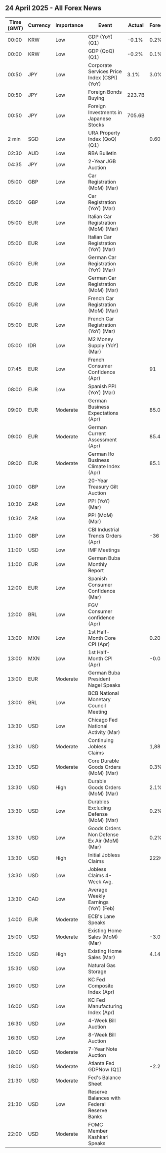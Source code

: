 ## 24 April 2025 - All Forex News

| Time (GMT) | Currency | Importance | Event | Actual | Forecast | Previous |
|------|----------|------------|-------|--------|----------|----------|
| 00:00 | KRW | Low | GDP (YoY) (Q1) | -0.1% | 0.2% | 1.2% |
| 00:00 | KRW | Low | GDP (QoQ) (Q1) | -0.2% | 0.1% | 0.1% |
| 00:50 | JPY | Low | Corporate Services Price Index (CSPI) (YoY) | 3.1% | 3.0% | 3.2% |
| 00:50 | JPY | Low | Foreign Bonds Buying | 223.7B |  | -511.9B |
| 00:50 | JPY | Low | Foreign Investments in Japanese Stocks | 705.6B |  | 1,044.9B |
| 2 min | SGD | Low | URA Property Index (QoQ) (Q1) |  | 0.60% | 2.30% |
| 02:30 | AUD | Low | RBA Bulletin |  |  |  |
| 04:35 | JPY | Low | 2-Year JGB Auction |  |  | 0.863% |
| 05:00 | GBP | Low | Car Registration (MoM) (Mar) |  |  | -39.7% |
| 05:00 | GBP | Low | Car Registration (YoY) (Mar) |  |  | -1.0% |
| 05:00 | EUR | Low | Italian Car Registration (MoM) (Mar) |  |  | 3.2% |
| 05:00 | EUR | Low | Italian Car Registration (YoY) (Mar) |  |  | -6.2% |
| 05:00 | EUR | Low | German Car Registration (YoY) (Mar) |  |  | -6.4% |
| 05:00 | EUR | Low | German Car Registration (MoM) (Mar) |  |  | -2.0% |
| 05:00 | EUR | Low | French Car Registration (MoM) (Mar) |  |  | 23.5% |
| 05:00 | EUR | Low | French Car Registration (YoY) (Mar) |  |  | -0.7% |
| 05:00 | IDR | Low | M2 Money Supply (YoY) (Mar) |  |  | 5.70% |
| 07:45 | EUR | Low | French Consumer Confidence (Apr) |  | 91 | 92 |
| 08:00 | EUR | Low | Spanish PPI (YoY) (Mar) |  |  | 6.6% |
| 09:00 | EUR | Moderate | German Business Expectations (Apr) |  | 85.0 | 87.7 |
| 09:00 | EUR | Moderate | German Current Assessment (Apr) |  | 85.4 | 85.7 |
| 09:00 | EUR | Moderate | German Ifo Business Climate Index (Apr) |  | 85.1 | 86.7 |
| 10:00 | GBP | Low | 20-Year Treasury Gilt Auction |  |  | 5.232% |
| 10:30 | ZAR | Low | PPI (YoY) (Mar) |  |  | 1.0% |
| 10:30 | ZAR | Low | PPI (MoM) (Mar) |  |  | 0.4% |
| 11:00 | GBP | Low | CBI Industrial Trends Orders (Apr) |  | -36 | -29 |
| 11:00 | USD | Low | IMF Meetings |  |  |  |
| 11:00 | EUR | Low | German Buba Monthly Report |  |  |  |
| 12:00 | EUR | Low | Spanish Consumer Confidence (Mar) |  |  | 81.4 |
| 12:00 | BRL | Low | FGV Consumer confidence (Apr) |  |  | 84.3 |
| 13:00 | MXN | Low | 1st Half-Month Core CPI (Apr) |  | 0.20% | 0.24% |
| 13:00 | MXN | Low | 1st Half-Month CPI (Apr) |  | -0.04% | 0.14% |
| 13:00 | EUR | Moderate | German Buba President Nagel Speaks |  |  |  |
| 13:00 | BRL | Low | BCB National Monetary Council Meeting |  |  |  |
| 13:30 | USD | Low | Chicago Fed National Activity (Mar) |  |  | 0.18 |
| 13:30 | USD | Moderate | Continuing Jobless Claims |  | 1,880K | 1,885K |
| 13:30 | USD | Moderate | Core Durable Goods Orders (MoM) (Mar) |  | 0.3% | 0.7% |
| 13:30 | USD | High | Durable Goods Orders (MoM) (Mar) |  | 2.1% | 0.9% |
| 13:30 | USD | Low | Durables Excluding Defense (MoM) (Mar) |  | 0.2% | 0.8% |
| 13:30 | USD | Low | Goods Orders Non Defense Ex Air (MoM) (Mar) |  | 0.2% | -0.3% |
| 13:30 | USD | High | Initial Jobless Claims |  | 222K | 215K |
| 13:30 | USD | Low | Jobless Claims 4-Week Avg. |  |  | 220.75K |
| 13:30 | CAD | Low | Average Weekly Earnings (YoY) (Feb) |  |  | 5.47% |
| 14:00 | EUR | Moderate | ECB's Lane Speaks |  |  |  |
| 15:00 | USD | Moderate | Existing Home Sales (MoM) (Mar) |  | -3.0% | 4.2% |
| 15:00 | USD | High | Existing Home Sales (Mar) |  | 4.14M | 4.26M |
| 15:30 | USD | Low | Natural Gas Storage |  |  | 16B |
| 16:00 | USD | Low | KC Fed Composite Index (Apr) |  |  | -2 |
| 16:00 | USD | Low | KC Fed Manufacturing Index (Apr) |  |  | 1 |
| 16:30 | USD | Low | 4-Week Bill Auction |  |  | 4.240% |
| 16:30 | USD | Low | 8-Week Bill Auction |  |  | 4.235% |
| 18:00 | USD | Moderate | 7-Year Note Auction |  |  | 4.233% |
| 18:00 | USD | Moderate | Atlanta Fed GDPNow (Q1) |  | -2.2% | -2.2% |
| 21:30 | USD | Moderate | Fed's Balance Sheet |  |  | 6,727B |
| 21:30 | USD | Low | Reserve Balances with Federal Reserve Banks |  |  | 3.280T |
| 22:00 | USD | Moderate | FOMC Member Kashkari Speaks |  |  |  |
